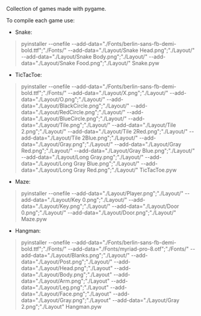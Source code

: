 Collection of games made with pygame.

To compile each game use:
- Snake:
> pyinstaller --onefile --add-data="./Fonts/berlin-sans-fb-demi-bold.ttf";"./Fonts/" --add-data="./Layout/Snake Head.png";"./Layout/" --add-data="./Layout/Snake Body.png";"./Layout/" --add-data="./Layout/Snake Food.png";"./Layout/" Snake.pyw
- TicTacToe:
> pyinstaller --onefile --add-data="./Fonts/berlin-sans-fb-demi-bold.ttf";"./Fonts/" --add-data="./Layout/X.png";"./Layout/" --add-data="./Layout/O.png";"./Layout/" --add-data="./Layout/BlackCircle.png";"./Layout/" --add-data="./Layout/RedCircle.png";"./Layout/" --add-data="./Layout/BlueCircle.png";"./Layout/" --add-data="./Layout/Tile.png";"./Layout/" --add-data="./Layout/Tile 2.png";"./Layout/" --add-data="./Layout/Tile 2Red.png";"./Layout/" --add-data="./Layout/Tile 2Blue.png";"./Layout/" --add-data="./Layout/Gray.png";"./Layout/" --add-data="./Layout/Gray Red.png";"./Layout/" --add-data="./Layout/Gray Blue.png";"./Layout/" --add-data="./Layout/Long Gray.png";"./Layout/" --add-data="./Layout/Long Gray Blue.png";"./Layout/" --add-data="./Layout/Long Gray Red.png";"./Layout/" TicTacToe.pyw
- Maze:
> pyinstaller --onefile --add-data="./Layout/Player.png";"./Layout/" --add-data="./Layout/Key 0.png";"./Layout/" --add-data="./Layout/Key.png";"./Layout/" --add-data="./Layout/Door 0.png";"./Layout/" --add-data="./Layout/Door.png";"./Layout/" Maze.pyw
- Hangman:
> pyinstaller --onefile --add-data="./Fonts/berlin-sans-fb-demi-bold.ttf";"./Fonts/" --add-data="./Fonts/myriad-pro-8.otf";"./Fonts/" --add-data="./Layout/Blanks.png";"./Layout/" --add-data="./Layout/Post.png";"./Layout/" --add-data="./Layout/Head.png";"./Layout" --add-data="./Layout/Body.png";"./Layout" --add-data="./Layout/Arm.png";"./Layout" --add-data="./Layout/Leg.png";"./Layout" --add-data="./Layout/Face.png";"./Layout" --add-data="./Layout/Gray.png";"./Layout" --add-data="./Layout/Gray 2.png";"./Layout" Hangman.pyw
